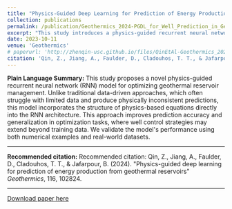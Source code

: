```yaml
---
title: "Physics-Guided Deep Learning for Prediction of Energy Production from Geothermal Reservoirs"
collection: publications
permalink: /publication/Geothermics_2024-PGDL_for_Well_Prediction_in_Geothermal_Reservoirs
excerpt: "This study introduces a physics-guided recurrent neural network model to predict and extrapolate for geothermal reservoir, enhancing prediction accuracy and reliability over traditional data-driven models"
date: 2023-10-11
venue: 'Geothermics'
# paperurl: 'http://zhenqin-usc.github.io/files/QinEtAl-Geothermics_2024-PGDL_for_Well_Prediction_in_Geothermal_Reservoirs.pdf'
citation: 'Qin, Z., Jiang, A., Faulder, D., Cladouhos, T. T., & Jafarpour, B. (2024). "Physics-guided deep learning for prediction of energy production from geothermal reservoirs" <i>Geothermics</i>, 116, 102824.'
---
```


**Plain Language Summary:**
This study proposes a novel physics-guided recurrent neural network (RNN) model for optimizing geothermal reservoir management. Unlike traditional data-driven approaches, which often struggle with limited data and produce physically inconsistent predictions, this model incorporates the structure of physics-based equations directly into the RNN architecture. This approach improves prediction accuracy and generalization in optimization tasks, where well control strategies may extend beyond training data. We validate the model's performance using both numerical examples and real-world datasets.

---

**Recommended citation:**
Recommended citation: Qin, Z., Jiang, A., Faulder, D., Cladouhos, T. T., & Jafarpour, B. (2024). "Physics-guided deep learning for prediction of energy production from geothermal reservoirs" <i>Geothermics</i>, 116, 102824.

---

[Download paper here](http://zhenqin-usc.github.io/files/QinEtAl-Geothermics_2024-PGDL_for_Well_Prediction_in_Geothermal_Reservoirs.pdf)

